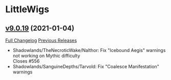 # LittleWigs

## [v9.0.19](https://github.com/BigWigsMods/LittleWigs/tree/v9.0.19) (2021-01-04)
[Full Changelog](https://github.com/BigWigsMods/LittleWigs/compare/v9.0.18...v9.0.19) [Previous Releases](https://github.com/BigWigsMods/LittleWigs/releases)

- Shadowlands/TheNecroticWake/Nalthor: Fix \"Icebound Aegis\" warnings not working on Mythic difficulty  
    Closes #556  
- Shadowlands/SanguineDepths/Tarvold: Fix "Coalesce Manifestation" warnings  

